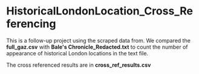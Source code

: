 # HistoricalLondonLocation_Cross_Referencing

This is a follow-up project using the scraped data from. We compared the **full_gaz.csv** with **Bale's Chronicle_Redacted.txt** to count the number of appearance of historical London locations in the text file. 

The cross referenced results are in **cross_ref_results.csv**
